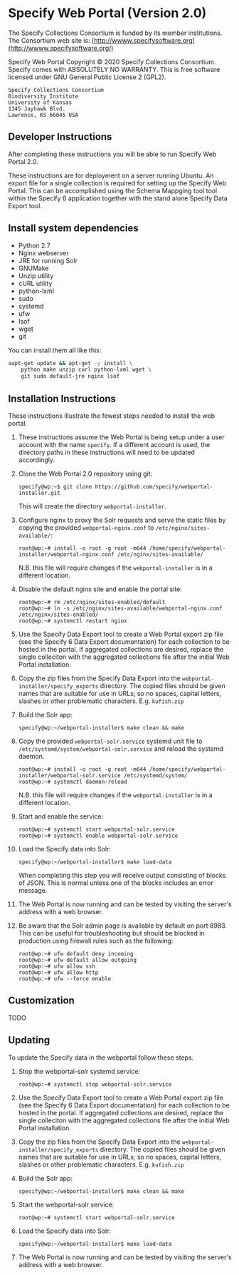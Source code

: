 Specify Web Portal (Version 2.0)
================================

The Specify Collections Consortium is funded by its member
institutions. The Consortium web site is:
[http://wwww.specifysoftware.org](http://wwww.specifysoftware.org/)

Specify Web Portal Copyright © 2020 Specify Collections
Consortium. Specify comes with ABSOLUTELY NO WARRANTY. This is free
software licensed under GNU General Public License 2 (GPL2).

```
Specify Collections Consortium
Biodiversity Institute
University of Kansas
1345 Jayhawk Blvd.
Lawrence, KS 66045 USA
```

## Developer Instructions

After completing these instructions you will be able to run Specify
Web Portal 2.0.

These instructions are for deployment on a server running Ubuntu. An
export file for a single collection is required for setting up the
Specify Web Portal. This can be accomplished using the Schema Mappging
tool tool within the Specify 6 application together with the stand
alone Specify Data Export tool.

Install system dependencies
------------

* Python 2.7
* Nginx webserver
* JRE for running Solr
* GNUMake
* Unzip utility
* cURL utility
* python-lxml
* sudo
* systemd
* ufw
* lsof
* wget
* git

You can install them all like this:
```bash
aapt-get update && apt-get -y install \
	python make unzip curl python-lxml wget \
	git sudo default-jre nginx lsof
```


Installation Instructions
-------------------------

These instructions illustrate the fewest steps needed to install the
web portal. 

1. These instructions assume the Web Portal is being setup under a
   user account with the name `specify`. If a different account is
   used, the directory paths in these instructions will need to be
   updated accordingly.

1. Clone the Web Portal 2.0 repository using git:

    ```console
    specify@wp:~$ git clone https://github.com/specify/webportal-installer.git
    ```
    
    This will create the directory `webportal-installer`.
    
1. Configure nginx to proxy the Solr requests and serve the static
   files by copying the provided `webportal-nginx.conf` to
   `/etc/nginx/sites-available/`:
   
   ```console
   root@wp:~# install -o root -g root -m644 /home/specify/webportal-installer/webportal-nginx.conf /etc/nginx/sites-available/
   ```
   
   N.B. this file will require changes if the `webportal-installer` is
   in a different location.
   
1. Disable the default nginx site and enable the portal site:
   ```console
   root@wp:~# rm /etc/nginx/sites-enabled/default
   root@wp:~# ln -s /etc/nginx/sites-available/webportal-nginx.conf /etc/nginx/sites-enabled/
   root@wp:~# systemctl restart nginx
   ```

2. Use the Specify Data Export tool to create a Web Portal export zip
   file (see the Specify 6 Data Export documentation) for each
   collection to be hosted in the portal. If aggregated collections
   are desired, replace the single colleciton with the aggregated
   collections file after the initial Web Portal installation.

3. Copy the zip files from the Specify Data Export into the
   `webportal-installer/specify_exports` directory. The copied files
   should be given names that are suitable for use in URLs; so no
   spaces, capital letters, slashes or other problematic
   characters. E.g. `kufish.zip`

4. Build the Solr app: 
   ```console
   specify@wp:~/webportal-installer$ make clean && make
   ```

5. Copy the provided `webportal-solr.service` systemd unit file to
   `/etc/systemd/system/webportal-solr.service` and reload the
   systemd daemon.
   
   ```console
   root@wp:~# install -o root -g root -m644 /home/specify/webportal-installer/webportal-solr.service /etc/systemd/system/
   root@wp:~# systemctl daemon-reload
   ```
   N.B. this file will require changes if the `webportal-installer` is
   in a different location.

6. Start and enable the service:

    ```console
    root@wp:~# systemctl start webportal-solr.service
    root@wp:~# systemctl enable webportal-solr.service
    ```
    
7. Load the Specify data into Solr:

   ```console
   specify@wp:~/webportal-installer$ make load-data
   ```
   
   When completing this step you will receive output consisting of
   blocks of JSON. This is normal unless one of the blocks includes an
   error message.
  
8. The Web Portal is now running and can be tested by visiting the
   server's address with a web browser.
   
9. Be aware that the Solr admin page is available by default on
   port 8983. This can be useful for troubleshooting but should be
   blocked in production using firewall rules such as the following:
   
    ```console
    root@wp:~# ufw default deny incoming
    root@wp:~# ufw default allow outgoing
    root@wp:~# ufw allow ssh
    root@wp:~# ufw allow http
    root@wp:~# ufw --force enable
    ```
   

Customization
-------------

TODO

Updating
--------

To update the Specify data in the webportal follow these steps.

1. Stop the webportal-solr systemd service:

    ```console
    root@wp:~# systemctl stop webportal-solr.service
    ```

2. Use the Specify Data Export tool to create a Web Portal export zip
   file (see the Specify 6 Data Export documentation) for each
   collection to be hosted in the portal. If aggregated collections
   are desired, replace the single colleciton with the aggregated
   collections file after the initial Web Portal installation.


3. Copy the zip files from the Specify Data Export into the
   `webportal-installer/specify_exports` directory. The copied files
   should be given names that are suitable for use in URLs; so no
   spaces, capital letters, slashes or other problematic
   characters. E.g. `kufish.zip`
   
4. Build the Solr app: 

    ```console
    specify@wp:~/webportal-installer$ make clean && make
    ```

6. Start the webportal-solr service:

    ```console
    root@wp:~# systemctl start webportal-solr.service
    ```
    
7. Load the Specify data into Solr:

    ```console
    specify@wp:~/webportal-installer$ make load-data
    ```
    
8. The Web Portal is now running and can be tested by visiting the
   server's address with a web browser.

